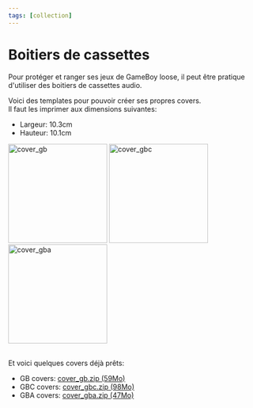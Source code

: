```yaml
---
tags: [collection]
---
```

# Boitiers de cassettes

Pour protéger et ranger ses jeux de GameBoy loose, il peut être pratique d'utiliser des boitiers de cassettes audio.

<CenteredImage :src="$withBase('/images/games/cassettes_cover/cassettes_cover.jpg')" alt="cover" width="500" />

Voici des templates pour pouvoir créer ses propres covers.<br>
Il faut les imprimer aux dimensions suivantes:
- Largeur: 10.3cm
- Hauteur: 10.1cm

<img src="/images/games/cassettes_cover/cover_gb.png" alt="cover_gb" width="200">
<img src="/images/games/cassettes_cover/cover_gbc.png" alt="cover_gbc" width="200">
<img src="/images/games/cassettes_cover/cover_gba.png" alt="cover_gba" width="200">
<br><br>

Et voici quelques covers déjà prêts:
- GB covers: [cover_gb.zip (59Mo)](/notes/files/games/cassettes_cover/cover_gb.zip)
- GBC covers: [cover_gbc.zip (98Mo)](/notes/files/games/cassettes_cover/cover_gbc.zip)
- GBA covers: [cover_gba.zip (47Mo)](/notes/files/games/cassettes_cover/cover_gba.zip)
